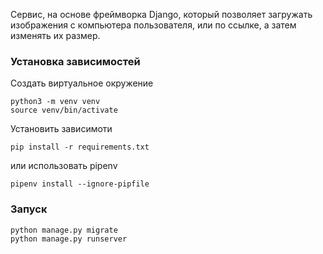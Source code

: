 Сервис, на основе фреймворка Django, который позволяет загружать изображения с компьютера пользователя, или по ссылке, а затем изменять их размер.

### Установка зависимостей

Создать виртуальное окружение

    python3 -m venv venv
    source venv/bin/activate

Установить зависимоти

    pip install -r requirements.txt

или использовать pipenv

    pipenv install --ignore-pipfile

### Запуск

    python manage.py migrate
    python manage.py runserver
